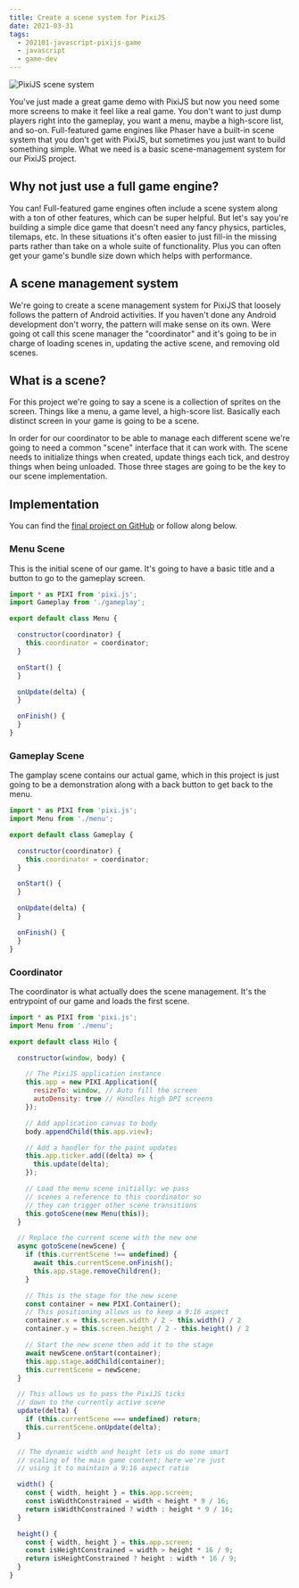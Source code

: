 ```yaml
---
title: Create a scene system for PixiJS
date: 2021-03-31
tags:
  - 202101-javascript-pixijs-game
  - javascript
  - game-dev
---
```


![PixiJS scene system](/202101-create-scene-system-pixijs/header.png)

You've just made a great game demo with PixiJS but now you need some more screens to make it feel like a real game. You don't want to just dump players right into the gameplay, you want a menu, maybe a high-score list, and so-on. Full-featured game engines like Phaser have a built-in scene system that you don't get with PixiJS, but sometimes you just want to build something simple. What we need is a basic scene-management system for our PixiJS project.

## Why not just use a full game engine?

You can! Full-featured game engines often include a scene system along with a ton of other features, which can be super helpful. But let's say you're building a simple dice game that doesn't need any fancy physics, particles, tilemaps, etc. In these situations it's often easier to just fill-in the missing parts rather than take on a whole suite of functionality. Plus you can often get your game's bundle size down which helps with performance.

## A scene management system

We're going to create a scene management system for PixiJS that loosely follows the pattern of Android activities. If you haven't done any Android development don't worry, the pattern will make sense on its own. Were going ot call this scene manager the "coordinator" and it's going to be in charge of loading scenes in, updating the active scene, and removing old scenes.

## What is a scene?

For this project we're going to say a scene is a collection of sprites on the screen. Things like a menu, a game level, a high-score list. Basically each distinct screen in your game is going to be a scene.

In order for our coordinator to be able to manage each different scene we're going to need a common "scene" interface that it can work with. The scene needs to initialize things when created, update things each tick, and destroy things when being unloaded. Those three stages are going to be the key to our scene implementation.

## Implementation

You can find the [final project on GitHub](https://github.com/lurkshark/coderevue/tree/main/202101-javascript-pixijs-game) or follow along below.

### Menu Scene

This is the initial scene of our game. It's going to have a basic title and a button to go to the gameplay screen.

```js
import * as PIXI from 'pixi.js';
import Gameplay from './gameplay';

export default class Menu {

  constructor(coordinator) {
    this.coordinator = coordinator;
  }

  onStart() {
  }

  onUpdate(delta) {
  }

  onFinish() {
  }
}
```

### Gameplay Scene

The gamplay scene contains our actual game, which in this project is just going to be a demonstration along with a back button to get back to the menu.

```js
import * as PIXI from 'pixi.js';
import Menu from './menu';

export default class Gameplay {

  constructor(coordinator) {
    this.coordinator = coordinator;
  }

  onStart() {
  }

  onUpdate(delta) {
  }

  onFinish() {
  }
}
```

### Coordinator

The coordinator is what actually does the scene management. It's the entrypoint of our game and loads the first scene.

```js
import * as PIXI from 'pixi.js';
import Menu from './menu';

export default class Hilo {

  constructor(window, body) {

    // The PixiJS application instance
    this.app = new PIXI.Application({
      resizeTo: window, // Auto fill the screen
      autoDensity: true // Handles high DPI screens
    });

    // Add application canvas to body
    body.appendChild(this.app.view);

    // Add a handler for the paint updates
    this.app.ticker.add((delta) => {
      this.update(delta);
    });

    // Load the menu scene initially; we pass
    // scenes a reference to this coordinator so
    // they can trigger other scene transitions
    this.gotoScene(new Menu(this));
  }

  // Replace the current scene with the new one
  async gotoScene(newScene) {
    if (this.currentScene !== undefined) {
      await this.currentScene.onFinish();
      this.app.stage.removeChildren();
    }

    // This is the stage for the new scene
    const container = new PIXI.Container();
    // This positioning allows us to keep a 9:16 aspect
    container.x = this.screen.width / 2 - this.width() / 2
    container.y = this.screen.height / 2 - this.height() / 2

    // Start the new scene then add it to the stage
    await newScene.onStart(container);
    this.app.stage.addChild(container);
    this.currentScene = newScene;
  }

  // This allows us to pass the PixiJS ticks
  // down to the currently active scene
  update(delta) {
    if (this.currentScene === undefined) return;
    this.currentScene.onUpdate(delta);
  }

  // The dynamic width and height lets us do some smart
  // scaling of the main game content; here we're just
  // using it to maintain a 9:16 aspect ratio

  width() {
    const { width, height } = this.app.screen;
    const isWidthConstrained = width < height * 9 / 16;
    return isWidthConstrained ? width : height * 9 / 16;
  }

  height() {
    const { width, height } = this.app.screen;
    const isHeightConstrained = width > height * 16 / 9;
    return isHeightConstrained ? height : width * 16 / 9;
  }
}
```
